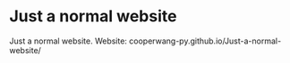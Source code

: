 # Just a normal website

Just a normal website. Website: cooperwang-py.github.io/Just-a-normal-website/
